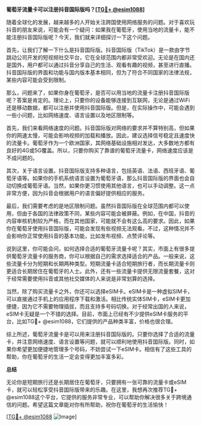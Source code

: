 **葡萄牙流量卡可以注册抖音国际版吗？[[TG💪+ @esim1088](https://t.me/s/esim1088)]**

随着全球化的发展，越来越多的人开始关注跨国使用网络服务的问题。对于喜欢玩抖音的朋友来说，可能会有一个疑问：如果我在葡萄牙，使用当地的流量卡，能不能注册抖音国际版呢？今天，我们就来详细探讨一下这个问题。

首先，让我们了解一下什么是抖音国际版。抖音国际版（TikTok）是一款由字节跳动公司开发的短视频社交平台，它在全球范围内都非常受欢迎。无论是在国内还是国外，用户都可以通过抖音分享自己的生活、观看有趣的视频，甚至进行直播。抖音国际版的界面和功能与国内版本基本相同，但为了符合不同国家的法律法规，某些内容可能会受到限制。

那么，问题来了，如果你身在葡萄牙，是否可以用当地的流量卡注册抖音国际版呢？答案是肯定的。理论上，只要你的设备能够连接到互联网，无论是通过WiFi还是移动数据，都可以注册并使用抖音国际版。但是，在实际操作中，可能会遇到一些小问题，比如网络速度、语言设置以及地区限制等。

首先，我们来看网络速度的问题。抖音国际版对网络的要求并不算特别高，但如果你的网速太慢，可能会影响视频的加载和播放。因此，建议选择信号稳定且速度快的流量卡。葡萄牙作为一个欧洲国家，其网络基础设施相对发达，大多数地方都有良好的4G或5G覆盖。所以，只要你购买了靠谱的葡萄牙流量卡，网络速度应该是不成问题的。

其次，关于语言设置。抖音国际版支持多种语言，包括英语、法语、西班牙语、葡萄牙语等。如果你的手机系统语言设置为葡萄牙语，那么抖音国际版的界面也会自动切换成葡萄牙语。当然，如果你更习惯使用其他语言，也可以手动调整。这一点非常方便，因为抖音会根据用户的语言偏好提供相应的服务。

最后，我们需要考虑的是地区限制问题。虽然抖音国际版在全球范围内都可以使用，但由于各国的法律政策不同，某些内容可能会被屏蔽。例如，在中国，抖音的内容审核机制较为严格，而在其他国家，可能就不会有这么高的要求。因此，如果你在葡萄牙使用抖音国际版，可能会发现有些视频无法观看。不过，这种情况并不会影响你正常使用抖音的基本功能，比如发布视频、点赞评论等。

说到这里，你可能会问，如何选择合适的葡萄牙流量卡呢？其实，市面上有很多提供葡萄牙流量卡的服务商，你可以根据自己的需求选择适合的产品。一般来说，这些流量卡分为短期和长期两种类型。短期流量卡适合短期旅行者，而长期流量卡则更适合长期居住在葡萄牙的人士。此外，还有一些流量卡提供无限流量套餐，这对于经常需要使用抖音或其他社交媒体的人来说是非常划算的选择。

当然，除了购买流量卡之外，你还可以选择eSIM卡。eSIM卡是一种虚拟SIM卡，可以直接通过手机上的应用程序下载和激活。相比传统实体SIM卡，eSIM卡更加便捷，因为它不需要物理插拔，而且支持多号码切换。对于经常出国的人来说，eSIM卡无疑是一个不错的选择。目前，市面上已经有不少提供eSIM卡服务的平台，比如TG💪+ @esim1088，它们提供的产品种类丰富，价格也很合理。

综上所述，葡萄牙流量卡是可以用来注册抖音国际版的。只要你选择了合适的流量卡，并注意网络速度、语言设置等问题，就可以顺利地使用抖音国际版。同时，如果你希望更加便捷地管理多个号码，不妨尝试一下eSIM卡。相信有了这些工具的帮助，你在葡萄牙的生活一定会变得更加丰富多彩。

**总结**

无论你是短期旅行还是长期居住在葡萄牙，只要拥有一张可靠的流量卡或eSIM卡，就可以轻松享受抖音国际版带来的乐趣。在这里，我想再次推荐TG💪+ @esim1088这个平台，它提供的服务非常专业，可以帮助你解决很多关于跨境通信的问题。希望这篇文章能对你有所帮助，祝你在葡萄牙的生活愉快！

[[TG💪+ @esim1088](https://t.me/s/esim1088) ![Image](https://i.postimg.cc/4NQfJmqS/Snipaste-2025-05-13-00-14-12.png)]